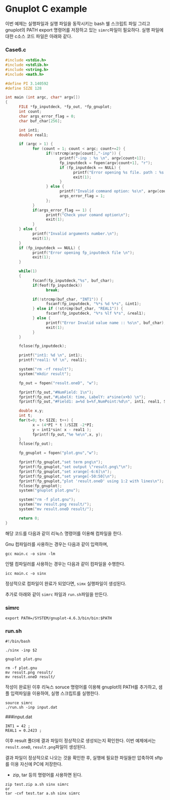 # Gnuplot C example

이번 예제는 실행파일과 실행 파일을 동작시키는 bash 쉘 스크립트 파일 그리고 gnuplot의 PATH export 명령어를 저장하고 있는 ```simrc```파일이 필요하다. 실행 파일에 대한 c소스 코드 파일은 아래와 같다. 

### Case6.c 
```c
#include <stdio.h>
#include <stdlib.h>
#include <string.h>
#include <math.h>

#define PI 3.140592
#define SIZE 128

int main (int argc, char* argv[])
{
      FILE *fp_inputdeck, *fp_out, *fp_gnuplot;
      int count;
      char args_error_flag = 0;
      char buf_char[256];

      int int1;
      double real1;

      if (argc > 1) {
            for (count = 1; count < argc; count+=2) {
                  if(!strcmp(argv[count],"-inp")) {
                        printf("-inp : %s \n", argv[count+1]);
                        fp_inputdeck = fopen(argv[count+1], "r");
                        if (fp_inputdeck == NULL) {
                              printf("Error opening %s file. path : %s \n",argv[count], argv[count+1]);
                              exit(1);
                        } 
                  } else {
                        printf("Invalid command option: %s\n", argv[count] );
                        args_error_flag = 1;
                  };
            }
            if(args_error_flag == 1) {
                  printf("Check your comand option\n");
                  exit(1);
            }
      } else {
            printf("Invalid arguments number.\n");
            exit(1);
      }
      if (fp_inputdeck == NULL) {
            printf("Error opening fp_inputdeck file \n");
            exit(1);
      }

      while(1)
      {
            fscanf(fp_inputdeck,"%s", buf_char);
            if(feof(fp_inputdeck))
                  break;

            if(!strcmp(buf_char, "INT1")) {
                  fscanf(fp_inputdeck, "%*s %d %*s", &int1);
            } else if (!strcmp(buf_char, "REAL1")) {
                  fscanf(fp_inputdeck, "%*s %lf %*s", &real1);
            } else {
                  printf("Error Invalid value name :: %s\n", buf_char);
                  exit(1);
            }
      }

      fclose(fp_inputdeck);

      printf("int1: %d \n", int1);
      printf("real1: %f \n", real1);

      system("rm -rf result");
      system("mkdir result");

      fp_out = fopen("result.oneD", "w");

      fprintf(fp_out,"#NumField: 1\n");
      fprintf(fp_out,"#LabelX: time, LabelY: a*sine(x+b) \n");
      fprintf(fp_out,"#Field1: a=%d b=%f,NumPoint:%d\n", int1, real1, SIZE);

      double x,y;
      int t;
      for(t=0; t< SIZE; t++) {
            x = (4*PI * t )/SIZE -2*PI;
            y = int1*sin( x - real1 );
            fprintf(fp_out,"%e %e\n",x, y);
      }
      fclose(fp_out);

      fp_gnuplot = fopen("plot.gnu","w");

      fprintf(fp_gnuplot,"set term png\n");
      fprintf(fp_gnuplot,"set output \"result.png\"\n");
      fprintf(fp_gnuplot,"set xrange[-6:6]\n");
      fprintf(fp_gnuplot,"set yrange[-50:50]\n");
      fprintf(fp_gnuplot,"plot 'result.oneD' using 1:2 with lines\n");
      fclose(fp_gnuplot);
      system("gnuplot plot.gnu");

      system("rm -f plot.gnu");
      system("mv result.png result/");
      system("mv result.oneD result/");

      return 0;
}
```
해당 코드를 다음과 같이 리눅스 명령어를 이용해 컴파일을 한다.

Gnu 컴파일러를 사용하는 경우는 다음과 같이 입력하며,
```
gcc main.c -o sinx -lm
```
인텔 컴파일러를 사용하는 경우는 다음과 같이 컴파일을 수행한다.
```
icc main.c -o sinx
```
정상적으로 컴파일이 완료가 되었다면, ```simx``` 실행파일이 생성된다.

추가로 아래와 같이 ```simrc``` 파일과 ```run.sh```파일을 만든다.

### simrc
```
export PATH=/SYSTEM/gnuplot-4.6.3/bin/bin:$PATH
```

### run.sh
```
#!/bin/bash

./sinx -inp $2

gnuplot plot.gnu

rm -f plot.gnu
mv result.png result/
mv result.oneD result/
```

작성이 완료된 이후 리눅스 soruce 명령어를 이용해 gnuplot의 PATH를 추가하고, 샘플 입력파일을 이용하여, 실행 스크립트를 실행한다. 

```
source simrc 
./run.sh -inp input.dat
```

###input.dat
```
INT1 = 42 ;
REAL1 = 0.2423 ;
```

이후 result 폴더에 결과 파일이 정상적으로 생성되는지 확인한다. 이번 예제에서는 ```result.oneD```, ```result.png```파일이 생성된다.

결과 파일이 정상적으로 나오는 것을 확인한 후, 실행에 필요한 파일들만 압축하여 sftp를 이용 자신에 PC에 저장한다.
 - zip, tar 등의 명령어를 사용하면 된다. 

```
zip test.zip a.sh sinx simrc
or
tar -cvf test.tar a.sh sinx simrc
```
